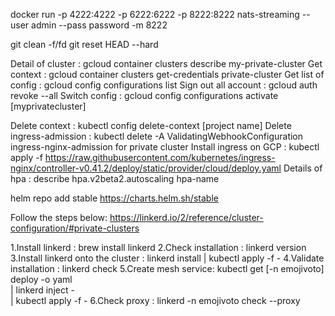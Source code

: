 <!-- Run nats streaming docker container for testing on local -->

docker run -p 4222:4222 -p 6222:6222 -p 8222:8222 nats-streaming --user admin --pass password -m 8222

<!-- git commands -->

git clean -f/fd
git reset HEAD --hard

<!-- Gcloud describe cluster -->

Detail of cluster    : gcloud container clusters describe my-private-cluster
Get context          : gcloud container clusters get-credentials private-cluster
Get list of config   : gcloud config configurations list
Sign out all account : gcloud auth revoke --all
Switch config        : gcloud config configurations activate [myprivatecluster]

<!-- Kubectl commands -->

Delete context           : kubectl config delete-context [project name]
Delete ingress-admission : kubectl delete -A ValidatingWebhookConfiguration ingress-nginx-admission
for private cluster
Install ingress on GCP   : kubectl apply -f https://raw.githubusercontent.com/kubernetes/ingress-nginx/controller-v0.41.2/deploy/static/provider/cloud/deploy.yaml
Details of hpa           : describe hpa.v2beta2.autoscaling hpa-name

<!-- Helm -->

helm repo add stable https://charts.helm.sh/stable

<!-- Install prometheus: https://github.com/prometheus-community/helm-charts -->

<!-- Linkerd with private cluster : GKE private clutser require extra set up for using linkerd -->
Follow the steps below:
https://linkerd.io/2/reference/cluster-configuration/#private-clusters

<!-- Apply Linkerd to the cluster  -->
1.Install linkerd       : brew install linkerd
2.Check installation    : linkerd version
3.Install linkerd onto the cluster : linkerd install | kubectl apply -f -
4.Validate installation : linkerd check
5.Create mesh service: 
kubectl get [-n emojivoto] deploy -o yaml \
  | linkerd inject - \
  | kubectl apply -f -
6.Check proxy : linkerd -n emojivoto check --proxy
